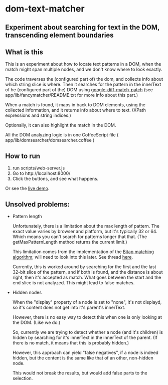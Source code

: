# dom-text-matcher
## Experiment about searching for text in the DOM, transcending element boundaries

## What is this

This is an experiment about how to locate text patterns in a DOM, when the match might span
multiple nodes, and we don't know where to look exactly.

The code traverses the (configured part of) the dom, and collects info about which string
slice is where. Then it searches for the pattern in the innerText of 
he (configured part of the) DOM using [google-diff-match-patch](http://code.google.com/p/google-diff-match-patch/)
(see app/lib/fancymatcher/README.txt for more info about this part.)

When a match is found, it maps in back to DOM elements, using the collected information,
and it returns info about where to text. (XPath expressions and string indices.)

Optionally, it can also highlight the match in the DOM.

All the DOM analyzing logic is in one CoffeeScript file ( app/lib/domsearcher/domsearcher.coffee )

## How to run

1. run scripts/web-server.js
2. Go to http://localhost:8000/
3. Click the buttons, and see what happens.

Or see the [live demo](http://s3.amazonaws.com/inner-peace-demo/index.html).

## Unsolved problems:

- Pattern length

   Unfortunately, there is a limitation about the max length of pattern.
   The exact value varies by browser and platform, but it's typically
   32 or 64. Which means you can't search for patterns longer that that.
   (The getMaxPatternLength method returns the current limit.)

   This limitation comes from the implementation of the 
   [Bitap matching algorithm](http://neil.fraser.name/software/diff_match_patch/bitap.ps);
   will need to look into this later.
   See thread [here](https://groups.google.com/forum/?fromgroups=#!topic/diff-match-patch/VgAdlYBCHzU).

   Currently, this is worked around by searching for the first and the last 32-bit slice
   of the pattern, and if both is found, and the distance is about right, then it's accepted
   as match. What goes between the start and the end slice is not analyzed.
   This might lead to false matches.

- Hidden nodes
 
   When the "display" property of a node is set to "none", it's not displayd, so it's content
   does not get into it's parent's innerText.

   However, there is no easy way to detect this when one is only looking at the DOM.
   (Like we do.)

   So, currently we are trying to detect whether a node (and it's children) is hidden by
   searching for it's innerText in the innerText of the parent.
   (If there is no match, it means that this is probably hidden.)

   However, this approach can yield "false negatives", if a node is indeed hidden, but the content
   is the same like that of an other, non-hidden node.

   This would not break the results, but would add false parts to the selection.

